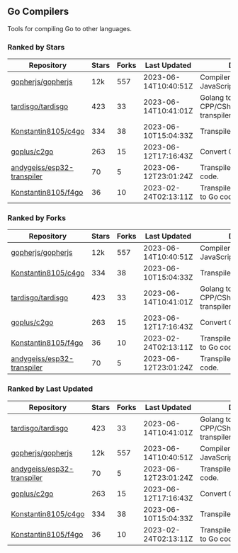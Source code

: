 ## Go Compilers

Tools for compiling Go to other languages.

### Ranked by Stars

| Repository | Stars | Forks | Last Updated | Description | 
|------------|-------|-------|--------------|-------------|
| [gopherjs/gopherjs](https://github.com/gopherjs/gopherjs) | 12k | 557 | 2023-06-14T10:40:51Z |  Compiler from Go to JavaScript. |
| [tardisgo/tardisgo](https://github.com/tardisgo/tardisgo) | 423 | 33 | 2023-06-14T10:41:01Z |  Golang to Haxe to CPP/CSharp/Java/JavaScript transpiler. |
| [Konstantin8105/c4go](https://github.com/Konstantin8105/c4go) | 334 | 38 | 2023-06-10T15:04:33Z |  Transpile C code to Go code. |
| [goplus/c2go](https://github.com/goplus/c2go) | 263 | 15 | 2023-06-12T17:16:43Z |  Convert C code to Go code. |
| [andygeiss/esp32-transpiler](https://github.com/andygeiss/esp32-transpiler) | 70 | 5 | 2023-06-12T23:01:24Z |  Transpile Go into Arduino code. |
| [Konstantin8105/f4go](https://github.com/Konstantin8105/f4go) | 36 | 10 | 2023-02-24T02:13:11Z |  Transpile FORTRAN 77 code to Go code. |

### Ranked by Forks

| Repository | Stars | Forks | Last Updated | Description | 
|------------|-------|-------|--------------|-------------|
| [gopherjs/gopherjs](https://github.com/gopherjs/gopherjs) | 12k | 557 | 2023-06-14T10:40:51Z |  Compiler from Go to JavaScript. |
| [Konstantin8105/c4go](https://github.com/Konstantin8105/c4go) | 334 | 38 | 2023-06-10T15:04:33Z |  Transpile C code to Go code. |
| [tardisgo/tardisgo](https://github.com/tardisgo/tardisgo) | 423 | 33 | 2023-06-14T10:41:01Z |  Golang to Haxe to CPP/CSharp/Java/JavaScript transpiler. |
| [goplus/c2go](https://github.com/goplus/c2go) | 263 | 15 | 2023-06-12T17:16:43Z |  Convert C code to Go code. |
| [Konstantin8105/f4go](https://github.com/Konstantin8105/f4go) | 36 | 10 | 2023-02-24T02:13:11Z |  Transpile FORTRAN 77 code to Go code. |
| [andygeiss/esp32-transpiler](https://github.com/andygeiss/esp32-transpiler) | 70 | 5 | 2023-06-12T23:01:24Z |  Transpile Go into Arduino code. |

### Ranked by Last Updated

| Repository | Stars | Forks | Last Updated | Description | 
|------------|-------|-------|--------------|-------------|
| [tardisgo/tardisgo](https://github.com/tardisgo/tardisgo) | 423 | 33 | 2023-06-14T10:41:01Z |  Golang to Haxe to CPP/CSharp/Java/JavaScript transpiler. |
| [gopherjs/gopherjs](https://github.com/gopherjs/gopherjs) | 12k | 557 | 2023-06-14T10:40:51Z |  Compiler from Go to JavaScript. |
| [andygeiss/esp32-transpiler](https://github.com/andygeiss/esp32-transpiler) | 70 | 5 | 2023-06-12T23:01:24Z |  Transpile Go into Arduino code. |
| [goplus/c2go](https://github.com/goplus/c2go) | 263 | 15 | 2023-06-12T17:16:43Z |  Convert C code to Go code. |
| [Konstantin8105/c4go](https://github.com/Konstantin8105/c4go) | 334 | 38 | 2023-06-10T15:04:33Z |  Transpile C code to Go code. |
| [Konstantin8105/f4go](https://github.com/Konstantin8105/f4go) | 36 | 10 | 2023-02-24T02:13:11Z |  Transpile FORTRAN 77 code to Go code. |

